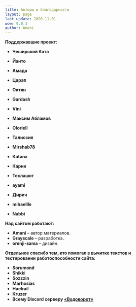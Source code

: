 ```yaml
---
title: Авторы и благодарности
layout: page
last_update: 2020-11-01
wow: 9.0.1
author: Amani
---
```


**Поддержавшие проект:**

* **Чеширский Котэ**

* **Йанто**
* **Амада**

* **Царап**
* **Октян**
* **Gardash**  
* **Vini**

* **Максим Абламов**
* **Oloriell**
* **Талиссия**
* **Mirshab78**
* **Katana**
* **Карни**
* **Теслашот**
* **ayami**
* **Дирич**
* **mihaellle**
* **Nabbi**

**Над сайтом работают:**

* **Amani** – автор материалов.
* **Grayscale** – разработка.
* **orenji-sama** – дизайн.

<p></p>

**Отдельное спасибо тем, кто помогал в вычитке текстов и тестировании работоспособности сайта:**

* **Sorumond**
* **Shikki**
* **Sozzzin**
* **Marhosias**
* **Haelrail**
* **Kruzer**
* **Всему Discord серверу** [**«Водоворот»**](https://discordapp.com/invite/zTQhBn8)
